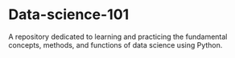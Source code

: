 # Data-science-101
A repository dedicated to learning and practicing the fundamental concepts, methods, and functions of data science using Python.
